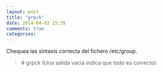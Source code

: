 ```yaml
---
layout: post
title: "grpck"
date: 2014-04-03 15:35
comments: true
categories: 
---
```

Chequea las sintaxis correcta del fichero /etc/group.

>\# grpck (Una salida vacia indica que todo es correcto)

